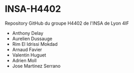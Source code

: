# INSA-H4402
Repository GitHub du groupe H4402 de l'INSA de Lyon 4IF
- Anthony Delay
- Aurelien Dussauge
- Rim El Idrissi Mokdad
- Arnaud Favier
- Valentin Huguet
- Adrien Moll
- Jose Martinez Serrano
